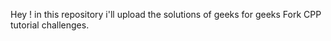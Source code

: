 Hey ! </peeps> in this repository i'll upload the solutions of geeks for geeks Fork CPP tutorial challenges.
